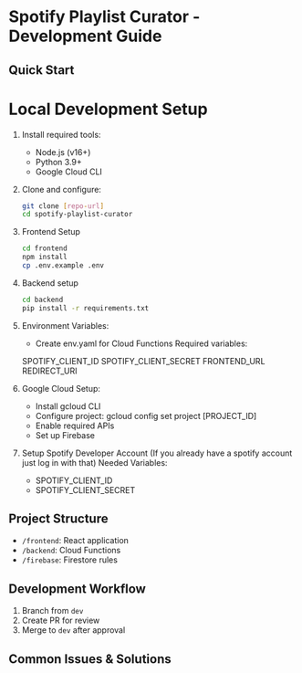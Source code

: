 # Spotify Playlist Curator - Development Guide

## Quick Start
# Local Development Setup
1. Install required tools:
   - Node.js (v16+)
   - Python 3.9+
   - Google Cloud CLI

2. Clone and configure:
   ```bash
   git clone [repo-url]
   cd spotify-playlist-curator
    ```
3. Frontend Setup
    ```bash
    cd frontend
    npm install
    cp .env.example .env
    ```

4. Backend setup
    ```bash
    cd backend
    pip install -r requirements.txt
   ```
5. Environment Variables:
    - Create env.yaml for Cloud Functions
    Required variables:

    SPOTIFY_CLIENT_ID
    SPOTIFY_CLIENT_SECRET
    FRONTEND_URL
    REDIRECT_URI
6. Google Cloud Setup:

    - Install gcloud CLI
    - Configure project: gcloud config set project [PROJECT_ID]
    - Enable required APIs
    - Set up Firebase
7. Setup Spotify Developer Account (If you already have a spotify account just log in with that)
    Needed Variables: 
    - SPOTIFY_CLIENT_ID
    - SPOTIFY_CLIENT_SECRET

## Project Structure
- `/frontend`: React application
- `/backend`: Cloud Functions
- `/firebase`: Firestore rules

## Development Workflow
1. Branch from `dev`
2. Create PR for review
3. Merge to `dev` after approval

## Common Issues & Solutions
